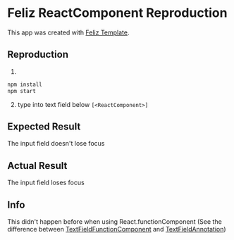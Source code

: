 # Feliz ReactComponent Reproduction

This app was created with [Feliz Template](https://zaid-ajaj.github.io/Feliz/#/Feliz/ProjectTemplate).

## Reproduction
1.
```bash
npm install
npm start
```

2. type into text field below `[<ReactComponent>]`

## Expected Result
The input field doesn't lose focus

## Actual Result
The input field loses focus

## Info
This didn't happen before when using React.functionComponent 
(See the difference between [TextFieldFunctionComponent](https://github.com/panmau/feliz-reactcomponent-repro/blob/main/src/TextFieldFunctionComponent.fs) and [TextFieldAnnotation](https://github.com/panmau/feliz-reactcomponent-repro/blob/main/src/TextFieldAnnotation.fs))